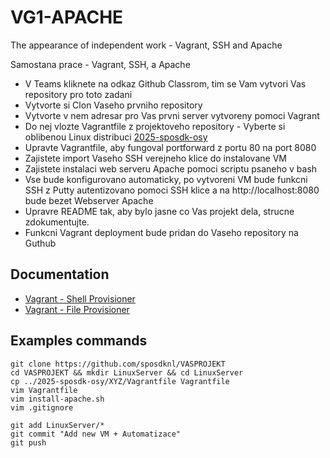 # VG1-APACHE

The appearance of independent work - Vagrant, SSH and Apache

Samostana prace - Vagrant, SSH, a Apache

- V Teams kliknete na odkaz Github Classrom, tim se Vam vytvori Vas repository pro toto zadani
- Vytvorte si Clon Vaseho prvniho repository
- Vytvorte v nem adresar pro Vas prvni server vytvoreny pomoci Vagrant
- Do nej vlozte Vagrantfile z projektoveho repository - Vyberte si oblibenou Linux distribuci [2025-sposdk-osy](https://github.com/sposdknl/2025-sposdk-osy/)
- Upravte Vagrantfile, aby fungoval portforward z portu 80 na port 8080
- Zajistete import Vaseho SSH verejneho klice do instalovane VM
- Zajistete instalaci web serveru Apache pomoci scriptu psaneho v bash
- Vse bude konfigurovano automaticky, po vytvoreni VM bude funkcni SSH z Putty autentizovano pomoci SSH klice a na http://localhost:8080 bude bezet Webserver Apache 
- Upravre README tak, aby bylo jasne co Vas projekt dela, strucne zdokumentujte.
- Funkcni Vagrant deployment bude pridan do Vaseho repository na Guthub

## Documentation

- [Vagrant - Shell Provisioner](https://developer.hashicorp.com/vagrant/docs/provisioning/shell)
- [Vagrant - File Provisioner](https://developer.hashicorp.com/vagrant/docs/provisioning/file)

## Examples commands

```console
git clone https://github.com/sposdknl/VASPROJEKT
cd VASPROJEKT && mkdir LinuxServer && cd LinuxServer
cp ../2025-sposdk-osy/XYZ/Vagrantfile Vagrantfile
vim Vagrantfile
vim install-apache.sh
vim .gitignore

git add LinuxServer/*
git commit "Add new VM + Automatizace"
git push
```
